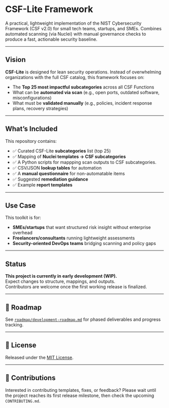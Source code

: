 # CSF-Lite Framework

A practical, lightweight implementation of the NIST Cybersecurity Framework (CSF v2.0) for small tech teams, startups, and SMEs. Combines automated scanning (via Nuclei) with manual governance checks to produce a fast, actionable security baseline.

---

## Vision

**CSF-Lite** is designed for lean security operations. Instead of overwhelming organizations with the full CSF catalog, this framework focuses on:

- The **Top 25 most impactful subcategories** across all CSF Functions
- What can be **automated via scan** (e.g., open ports, outdated software, misconfigurations)
- What must be **validated manually** (e.g., policies, incident response plans, recovery strategies)

---

## What’s Included

This repository contains:

- ✅ Curated CSF-Lite **subcategories** list (top 25)
- ✅ Mapping of **Nuclei templates → CSF subcategories**
- ✅ A Python scripts for mappping scan outputs to CSF subcategories.
- ✅ CSV/JSON **lookup tables** for automation
- ✅ A **manual questionnaire** for non-automatable items
- ✅ Suggested **remediation guidance**
- ✅ Example **report templates**

---

## Use Case

This toolkit is for:

- **SMEs/startups** that want structured risk insight without enterprise overhead
- **Freelancers/consultants** running lightweight assessments
- **Security-oriented DevOps teams** bridging scanning and policy gaps

---

## Status

**This project is currently in early development (WIP).**  
Expect changes to structure, mappings, and outputs.  
Contributors are welcome once the first working release is finalized.

---

## 📅 Roadmap

See [`roadmap/development-roadmap.md`](./roadmap/development_roadmap.md) for phased deliverables and progress tracking.

---

## 📄 License

Released under the [MIT License](./LICENSE).

---

## 🙌 Contributions

Interested in contributing templates, fixes, or feedback? Please wait until the project reaches its first release milestone, then check the upcoming `CONTRIBUTING.md`.

